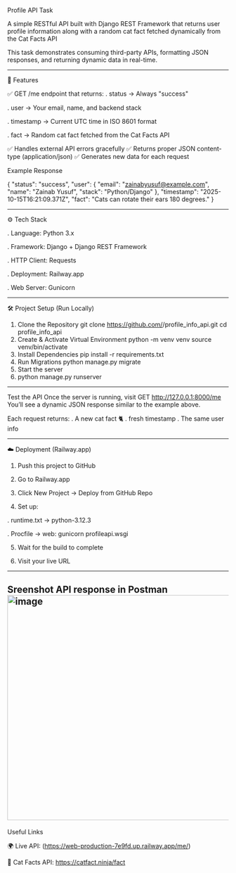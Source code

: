 Profile API Task

A simple RESTful API built with Django REST Framework that returns user profile information along with a random cat fact fetched dynamically from the Cat Facts API

This task demonstrates consuming third-party APIs, formatting JSON responses, and returning dynamic data in real-time.

---------------------------------------------------------------------------------------
🚀 Features

✅ GET /me endpoint that returns:
. status → Always "success"

. user → Your email, name, and backend stack

. timestamp → Current UTC time in ISO 8601 format

. fact → Random cat fact fetched from the Cat Facts API

✅ Handles external API errors gracefully
✅ Returns proper JSON content-type (application/json)
✅ Generates new data for each request

Example Response

{
  "status": "success",
  "user": {
    "email": "zainabyusuf@example.com",
    "name": "Zainab Yusuf",
    "stack": "Python/Django"
  },
  "timestamp": "2025-10-15T16:21:09.371Z",
  "fact": "Cats can rotate their ears 180 degrees."
}

-----------------------------------------------------------------------------------

⚙️ Tech Stack

. Language: Python 3.x

. Framework: Django + Django REST Framework

. HTTP Client: Requests

. Deployment: Railway.app

. Web Server: Gunicorn

----------------------------------------------------------------------------------

🛠️ Project Setup (Run Locally)
1. Clone the Repository
    git clone https://github.com/<your-username>/profile_info_api.git
  cd profile_info_api
2. Create & Activate Virtual Environment
   python -m venv venv
  source venv/bin/activate      
3. Install Dependencies
     pip install -r requirements.txt
4. Run Migrations
   python manage.py migrate
5. Start the server
6. python manage.py runserver


---------------------------------------------------------------------------------
Test the API
Once the server is running, visit
    GET http://127.0.0.1:8000/me
You’ll see a dynamic JSON response similar to the example above.

Each request returns:
. A new cat fact 🐈
.  fresh timestamp
. The same user info

---------------------------------------------------------------------------------

☁️ Deployment (Railway.app)

1. Push this project to GitHub

2. Go to Railway.app

3. Click New Project → Deploy from GitHub Repo

4. Set up:

. runtime.txt → python-3.12.3

. Procfile → web: gunicorn profileapi.wsgi

5. Wait for the build to complete

6. Visit your live URL
---------------------------------------------------------------------------------

Sreenshot
API response in Postman
<img width="1216" height="512" alt="image" src="https://github.com/user-attachments/assets/7103501d-5e71-48b0-9626-e6039fb1ef1e" />
---------------------------------------------------------------------------------

Useful Links

🌍 Live API: (https://web-production-7e9fd.up.railway.app/me/)

🧠 Cat Facts API: https://catfact.ninja/fact

